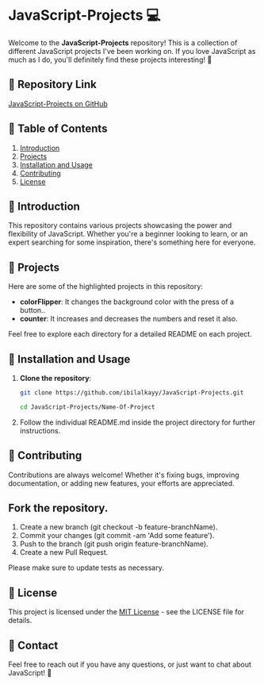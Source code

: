 # JavaScript-Projects 💻

Welcome to the **JavaScript-Projects** repository! This is a collection of different JavaScript projects I've been working on. If you love JavaScript as much as I do, you'll definitely find these projects interesting! 🚀

## 📎 Repository Link
[JavaScript-Projects on GitHub](https://github.com/ibilalkayy/JavaScript-Projects)

## 📌 Table of Contents
1. [Introduction](#introduction)
2. [Projects](#projects)
3. [Installation and Usage](#installation-and-usage)
4. [Contributing](#contributing)
5. [License](#license)

## 📘 Introduction

This repository contains various projects showcasing the power and flexibility of JavaScript. Whether you're a beginner looking to learn, or an expert searching for some inspiration, there's something here for everyone.

## 📂 Projects

Here are some of the highlighted projects in this repository:

- **colorFlipper**: It changes the background color with the press of a button..
- **counter**: It increases and decreases the numbers and reset it also.

Feel free to explore each directory for a detailed README on each project.

## 🔧 Installation and Usage

1. **Clone the repository**:
   ```bash
   git clone https://github.com/ibilalkayy/JavaScript-Projects.git

   cd JavaScript-Projects/Name-Of-Project

2. Follow the individual README.md inside the project directory for further instructions.

## 🙋 Contributing

Contributions are always welcome! Whether it's fixing bugs, improving documentation, or adding new features, your efforts are appreciated.

## Fork the repository.

1. Create a new branch (git checkout -b feature-branchName).
2. Commit your changes (git commit -am 'Add some feature').
3. Push to the branch (git push origin feature-branchName).
4. Create a new Pull Request.

Please make sure to update tests as necessary.

## 📄 License

This project is licensed under the [MIT License](LICENSE) - see the LICENSE file for details.

## 💌 Contact

Feel free to reach out if you have any questions, or just want to chat about JavaScript! 👋

